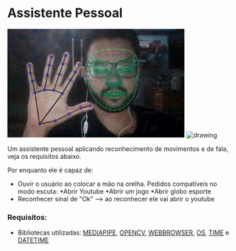 # Assistente Pessoal

<img src="Docs/example.PNG" alt="drawing" width="400"/> <img src="https://google.github.io/mediapipe/images/mobile/hand_landmarks.png" alt="drawing" width="400" height = "300"/>

Um assistente pessoal aplicando reconhecimento de movimentos e de fala, veja os requisitos abaixo.

Por enquanto ele é capaz de:
* Ouvir o usuário ao colocar a mão na orelha. Pedidos compatíveis no modo escuta:
  *Abrir Youtube
  *Abrir um jogo
  *Abrir globo esporte
* Reconhecer sinal de "Ok" --> ao reconhecer ele vai abrir o youtube

### Requisitos:
* Bibliotecas utilizadas: [MEDIAPIPE](https://google.github.io/mediapipe/), [OPENCV](https://pypi.org/project/opencv-python/), [WEBBROWSER](https://pypi.org/project/pycopy-webbrowser/), [OS](https://pypi.org/project/os-win/), [TIME](https://pypi.org/project/times/) e [DATETIME](https://pypi.org/project/DateTime/)
